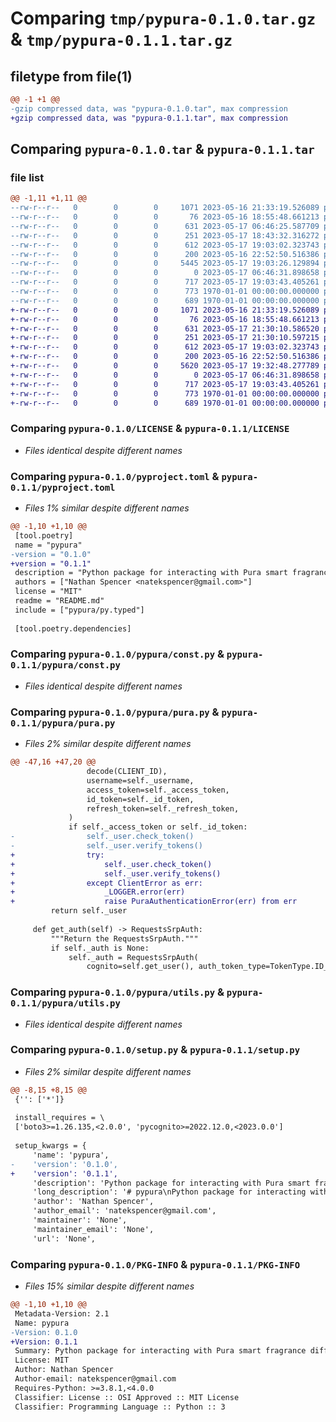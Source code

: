 # Comparing `tmp/pypura-0.1.0.tar.gz` & `tmp/pypura-0.1.1.tar.gz`

## filetype from file(1)

```diff
@@ -1 +1 @@
-gzip compressed data, was "pypura-0.1.0.tar", max compression
+gzip compressed data, was "pypura-0.1.1.tar", max compression
```

## Comparing `pypura-0.1.0.tar` & `pypura-0.1.1.tar`

### file list

```diff
@@ -1,11 +1,11 @@
--rw-r--r--   0        0        0     1071 2023-05-16 21:33:19.526089 pypura-0.1.0/LICENSE
--rw-r--r--   0        0        0       76 2023-05-16 18:55:48.661213 pypura-0.1.0/README.md
--rw-r--r--   0        0        0      631 2023-05-17 06:46:25.587709 pypura-0.1.0/pyproject.toml
--rw-r--r--   0        0        0      251 2023-05-17 18:43:32.316272 pypura-0.1.0/pypura/__init__.py
--rw-r--r--   0        0        0      612 2023-05-17 19:03:02.323743 pypura-0.1.0/pypura/const.py
--rw-r--r--   0        0        0      200 2023-05-16 22:52:50.516386 pypura-0.1.0/pypura/exceptions.py
--rw-r--r--   0        0        0     5445 2023-05-17 19:03:26.129894 pypura-0.1.0/pypura/pura.py
--rw-r--r--   0        0        0        0 2023-05-17 06:46:31.898658 pypura-0.1.0/pypura/py.typed
--rw-r--r--   0        0        0      717 2023-05-17 19:03:43.405261 pypura-0.1.0/pypura/utils.py
--rw-r--r--   0        0        0      773 1970-01-01 00:00:00.000000 pypura-0.1.0/setup.py
--rw-r--r--   0        0        0      689 1970-01-01 00:00:00.000000 pypura-0.1.0/PKG-INFO
+-rw-r--r--   0        0        0     1071 2023-05-16 21:33:19.526089 pypura-0.1.1/LICENSE
+-rw-r--r--   0        0        0       76 2023-05-16 18:55:48.661213 pypura-0.1.1/README.md
+-rw-r--r--   0        0        0      631 2023-05-17 21:30:10.586520 pypura-0.1.1/pyproject.toml
+-rw-r--r--   0        0        0      251 2023-05-17 21:30:10.597215 pypura-0.1.1/pypura/__init__.py
+-rw-r--r--   0        0        0      612 2023-05-17 19:03:02.323743 pypura-0.1.1/pypura/const.py
+-rw-r--r--   0        0        0      200 2023-05-16 22:52:50.516386 pypura-0.1.1/pypura/exceptions.py
+-rw-r--r--   0        0        0     5620 2023-05-17 19:32:48.277789 pypura-0.1.1/pypura/pura.py
+-rw-r--r--   0        0        0        0 2023-05-17 06:46:31.898658 pypura-0.1.1/pypura/py.typed
+-rw-r--r--   0        0        0      717 2023-05-17 19:03:43.405261 pypura-0.1.1/pypura/utils.py
+-rw-r--r--   0        0        0      773 1970-01-01 00:00:00.000000 pypura-0.1.1/setup.py
+-rw-r--r--   0        0        0      689 1970-01-01 00:00:00.000000 pypura-0.1.1/PKG-INFO
```

### Comparing `pypura-0.1.0/LICENSE` & `pypura-0.1.1/LICENSE`

 * *Files identical despite different names*

### Comparing `pypura-0.1.0/pyproject.toml` & `pypura-0.1.1/pyproject.toml`

 * *Files 1% similar despite different names*

```diff
@@ -1,10 +1,10 @@
 [tool.poetry]
 name = "pypura"
-version = "0.1.0"
+version = "0.1.1"
 description = "Python package for interacting with Pura smart fragrance diffuser"
 authors = ["Nathan Spencer <natekspencer@gmail.com>"]
 license = "MIT"
 readme = "README.md"
 include = ["pypura/py.typed"]
 
 [tool.poetry.dependencies]
```

### Comparing `pypura-0.1.0/pypura/const.py` & `pypura-0.1.1/pypura/const.py`

 * *Files identical despite different names*

### Comparing `pypura-0.1.0/pypura/pura.py` & `pypura-0.1.1/pypura/pura.py`

 * *Files 2% similar despite different names*

```diff
@@ -47,16 +47,20 @@
                 decode(CLIENT_ID),
                 username=self._username,
                 access_token=self._access_token,
                 id_token=self._id_token,
                 refresh_token=self._refresh_token,
             )
             if self._access_token or self._id_token:
-                self._user.check_token()
-                self._user.verify_tokens()
+                try:
+                    self._user.check_token()
+                    self._user.verify_tokens()
+                except ClientError as err:
+                    _LOGGER.error(err)
+                    raise PuraAuthenticationError(err) from err
         return self._user
 
     def get_auth(self) -> RequestsSrpAuth:
         """Return the RequestsSrpAuth."""
         if self._auth is None:
             self._auth = RequestsSrpAuth(
                 cognito=self.get_user(), auth_token_type=TokenType.ID_TOKEN
```

### Comparing `pypura-0.1.0/pypura/utils.py` & `pypura-0.1.1/pypura/utils.py`

 * *Files identical despite different names*

### Comparing `pypura-0.1.0/setup.py` & `pypura-0.1.1/setup.py`

 * *Files 2% similar despite different names*

```diff
@@ -8,15 +8,15 @@
 {'': ['*']}
 
 install_requires = \
 ['boto3>=1.26.135,<2.0.0', 'pycognito>=2022.12.0,<2023.0.0']
 
 setup_kwargs = {
     'name': 'pypura',
-    'version': '0.1.0',
+    'version': '0.1.1',
     'description': 'Python package for interacting with Pura smart fragrance diffuser',
     'long_description': '# pypura\nPython package for interacting with Pura smart fragrance diffusers\n',
     'author': 'Nathan Spencer',
     'author_email': 'natekspencer@gmail.com',
     'maintainer': 'None',
     'maintainer_email': 'None',
     'url': 'None',
```

### Comparing `pypura-0.1.0/PKG-INFO` & `pypura-0.1.1/PKG-INFO`

 * *Files 15% similar despite different names*

```diff
@@ -1,10 +1,10 @@
 Metadata-Version: 2.1
 Name: pypura
-Version: 0.1.0
+Version: 0.1.1
 Summary: Python package for interacting with Pura smart fragrance diffuser
 License: MIT
 Author: Nathan Spencer
 Author-email: natekspencer@gmail.com
 Requires-Python: >=3.8.1,<4.0.0
 Classifier: License :: OSI Approved :: MIT License
 Classifier: Programming Language :: Python :: 3
```


